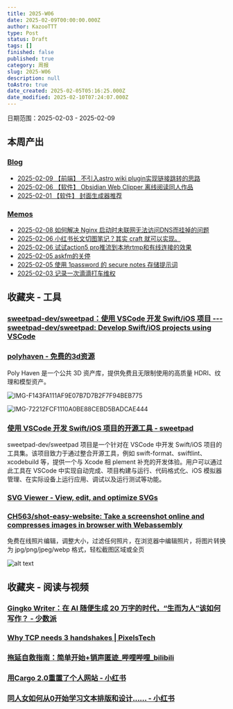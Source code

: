 ```yaml
---
title: 2025-W06
date: 2025-02-09T00:00:00.000Z
author: KazooTTT
type: Post
status: Draft
tags: []
finished: false
published: true
category: 周报
slug: 2025-W06
description: null
toAstro: true
date_created: 2025-02-05T05:16:25.000Z
date_modified: 2025-02-10T07:24:07.000Z
---
```


日期范围：2025-02-03 - 2025-02-09

## 本周产出

### [Blog](https://blog.kazoottt.top/posts/)

- [2025-02-09 【前端】 不引入astro wiki plugin实现链接跳转的思路](https://blog.kazoottt.top/posts/redirect-links-without-astro-wiki-plugin/)
- [2025-02-06 【软件】 Obsidian Web Clipper 离线阅读同人作品](https://blog.kazoottt.top/posts/obsidian-web-clipper-offline-reading-fanfics/)
- [2025-02-01 【软件】 封面生成器推荐](https://blog.kazoottt.top/posts/cover-generator/)

### [Memos](https://blog.kazoottt.top/notes/)

- [2025-02-08 如何解决 Nginx 启动时未联网无法访问DNS而挂掉的问题](https://blog.kazoottt.top/notes/nginx-startup-fix-configure-local-hosts-file/)
- [2025-02-06 小红书长文切图笔记？其实 craft 就可以实现。](https://blog.kazoottt.top/notes/use-craft-to-cut-the-long-text-note-of-xiaohongshu/)
- [2025-02-06 试试action5 pro推流到本地rtmp和有线连接的效果](https://blog.kazoottt.top/notes/action5-pro-obs-rtmp/)
- [2025-02-05 askfm的关停](https://blog.kazoottt.top/notes/askfm-shutdown/)
- [2025-02-05 使用 1password 的 secure notes 存储提示词](https://blog.kazoottt.top/notes/use-1password-secure-notes-to-store-prompt-templates/)
- [2025-02-03 记录一次滴滴打车维权](https://blog.kazoottt.top/notes/record-a-ride-sharing-complaint/)

## 收藏夹 - 工具

### [sweetpad-dev/sweetpad：使用 VSCode 开发 Swift/iOS 项目 --- sweetpad-dev/sweetpad: Develop Swift/iOS projects using VSCode](https://github.com/sweetpad-dev/sweetpad)

### [polyhaven - 免费的3d资源](https://polyhaven.org/)

Poly Haven 是一个公共 3D 资产库，提供免费且无限制使用的高质量 HDRI、纹理和模型资产。

![IMG-F143FA111AF9E07B7D7B2F7F94BEB775](https://pictures.kazoottt.top/2025/02/20250210-f143fa111af9e07b7d7b2f7f94beb775.png)

![IMG-72212FCF1110A0BE88CEBD5BADCAE444](https://pictures.kazoottt.top/2025/02/20250210-72212fcf1110a0be88cebd5badcae444.png)

### [使用 VSCode 开发 Swift/iOS 项目的开源工具 - sweetpad](https://github.com/sweetpad-dev/sweetpad)

sweetpad-dev/sweetpad 项目是一个针对在 VSCode 中开发 Swift/iOS 项目的工具集。该项目致力于通过整合开源工具，例如 swift-format、swiftlint、xcodebuild 等，提供一个与 Xcode 相 plement 补充的开发体验。用户可以通过此工具在 VSCode 中实现自动完成、项目构建与运行、代码格式化、iOS 模拟器管理、在实际设备上运行应用、调试以及运行测试等功能。

### [SVG Viewer - View, edit, and optimize SVGs](https://www.svgviewer.dev/)

### [CH563/shot-easy-website: Take a screenshot online and compresses images in browser with Webassembly](https://github.com/CH563/shot-easy-website)

免费在线照片编辑，调整大小，过滤任何照片，在浏览器中编辑照片，将图片转换为 jpg/png/jpeg/webp 格式，轻松截图区域或全页

![alt text](https://pictures.kazoottt.top/2025/02/20250210-4b624298ac1c6e0079c8d3f78f63e9f0.png)

## 收藏夹 - 阅读与视频

### [Gingko Writer：在 AI 随便生成 20 万字的时代，“生而为人”该如何写作？ - 少数派](https://sspai.com/post/86369)

### [Why TCP needs 3 handshakes | PixelsTech](https://www.pixelstech.net/article/1727412048-Why-TCP-needs-3-handshakes)

### [拖延自救指南：简单开始+销声匿迹\_哔哩哔哩\_bilibili](https://b23.tv/6OuP02P)

### [用Cargo 2.0重置了个人网站 - 小红书](https://www.xiaohongshu.com/explore/67979be6000000001800d82c?app_platform=ios&app_version=8.69.4&share_from_user_hidden=true&xsec_source=app_share&type=normal&xsec_token=CBNUg7amY26oK6LjeocBQMTJ-LFKm63OcNtYxsXniFkc0=&author_share=1&xhsshare=CopyLink&shareRedId=N0tEMTNINk42NzUyOTgwNjY0OTc7PD9O&apptime=1737990471&share_id=9eebb8b2f09642158b79e5e5cace1380)

### [同人女如何从0开始学习文本排版和设计…… - 小红书](https://www.xiaohongshu.com/explore/6793a1600000000018005982?app_platform=ios&app_version=8.69.4&share_from_user_hidden=true&xsec_source=app_share&type=normal&xsec_token=CBJwO8yCrsK0aUaIg6WuwFGQW2ONdzwXfNflT9-A5XXqY=&author_share=1&xhsshare=CopyLink&shareRedId=N0tEMTNINk42NzUyOTgwNjY0OTc7PD9O&apptime=1737990326&share_id=315ac3025eb6422d8b9aff855f53ae17)

